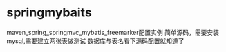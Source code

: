 # springmybaits
maven_spring_springmvc_mybatis_freemarker配置实例
简单源码，需要安装mysql,需要建立两张表做测试
数据库与表名看下源码配置就知道了
